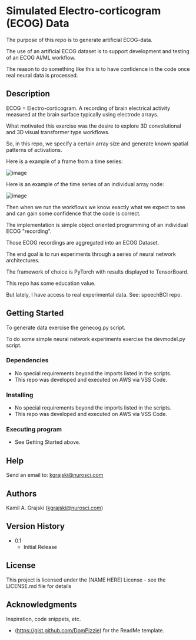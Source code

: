 # Simulated Electro-corticogram (ECOG) Data

The purpose of this repo is to generate artificial ECOG-data.

The use of an artificial ECOG dataset is to support development and testing of an ECOG AI/ML workflow.

The reason to do something like this is to have confidence in the code once real neural data is processed.

## Description

ECOG = Electro-corticogram.  A recording of brain electrical activity measured at the brain surface typically using electrode arrays.

What motivated this exercise was the desire to explore 3D convolutional and 3D visual transformer type workflows.

So, in this repo, we specify a certain array size and generate known spatial patterns of activations.

Here is a example of a frame from a time series:

![image](https://github.com/user-attachments/assets/fb9847f0-03c8-4471-b6ec-65f4ae12de2a)

Here is an example of the time series of an individual array node:

![image](https://github.com/user-attachments/assets/f66627c7-1e82-4d35-93c7-8224bbe0ef80)

Then when we run the workflows we know exactly what we expect to see and can gain some confidence that the code is correct.

The implementation is simple object oriented programming of an individual ECOG "recording".

Those ECOG recordings are aggregated into an ECOG Dataset.

The end goal is to run experiments through a series of neural network architectures.

The framework of choice is PyTorch with results displayed to TensorBoard.

This repo has some education value.

But lately, I have access to real experimental data. See: speechBCI repo.

## Getting Started

To generate data exercise the genecog.py script.

To do some simple neural network experiments exercise the devmodel.py script.

### Dependencies

* No special requirements beyond the imports listed in the scripts.
* This repo was developed and executed on AWS via VSS Code.

### Installing

* No special requirements beyond the imports listed in the scripts.
* This repo was developed and executed on AWS via VSS Code.

### Executing program

* See Getting Started above.

## Help

Send an email to: kgrajski@nurosci.com

## Authors

Kamil A. Grajski (kgrajski@nurosci.com)

## Version History

* 0.1
    * Initial Release

## License

This project is licensed under the [NAME HERE] License - see the LICENSE.md file for details

## Acknowledgments

Inspiration, code snippets, etc.
* (https://gist.github.com/DomPizzie) for the ReadMe template.

